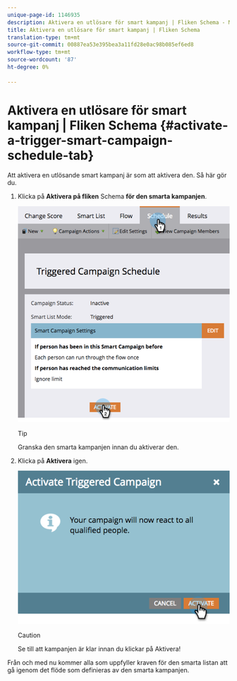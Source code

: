 ```yaml
---
unique-page-id: 1146935
description: Aktivera en utlösare för smart kampanj | Fliken Schema - Marketo Docs - produktdokumentation
title: Aktivera en utlösare för smart kampanj | Fliken Schema
translation-type: tm+mt
source-git-commit: 00887ea53e395bea3a11fd28e0ac98b085ef6ed8
workflow-type: tm+mt
source-wordcount: '87'
ht-degree: 0%

---
```



# Aktivera en utlösare för smart kampanj | Fliken Schema {#activate-a-trigger-smart-campaign-schedule-tab}

Att aktivera en utlösande smart kampanj är som att aktivera den. Så här gör du.

1. Klicka på **Aktivera på fliken** Schema **för den smarta kampanjen**.

   ![](assets/activateprogram-hands.png)

   >[!TIP]
   >
   >Granska den smarta kampanjen innan du aktiverar den.

1. Klicka på **Aktivera** igen.

   ![](assets/activatecampaign-hand.png)

   >[!CAUTION]
   >
   >Se till att kampanjen är klar innan du klickar på Aktivera!

Från och med nu kommer alla som uppfyller kraven för den smarta listan att gå igenom det flöde som definieras av den smarta kampanjen.